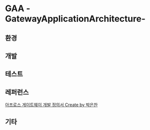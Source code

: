 # GAA -GatewayApplicationArchitecture-

## 환경

## 개발

## 테스트

## 레퍼런스
  [아프로스 게이트웨이 개발 정의서 Create by 박은찬](Docs/APROS_GATEWAY_APPLICATION_개발기능정의.pdf)<br>

## 기타
